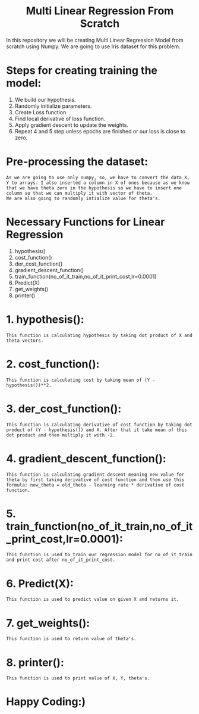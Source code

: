 <H1 align="center">Multi Linear Regression From Scratch</H1>

In this repository we will be creating Multi Linear Regression Model from scratch using Numpy. We are going to use Iris dataset for this problem. 

# Steps for creating training the model:
1.  We build our hypothesis.
2.  Randomly initialize parameters.
3.  Create Loss function
4.  Find local derivative of loss function.
5.  Apply gradient descent to update the weights.
6.  Repeat 4 and 5 step unless epochs are finished or our loss is close to zero.

# Pre-processing the dataset:
    As we are going to use only numpy, so, we have to convert the data X, Y to arrays. I also inserted a column in X of ones because as we know that we have theta zero in the hypothesis so we have to insert one column so that we can multiply it with vector of theta.
    We are also going to randomly intialize value for theta's.

# Necessary Functions for Linear Regression
1. hypothesis()
2. cost_function()
3. der_cost_function()
4. gradient_descent_function()
5. train_function(no_of_it_train,no_of_it_print_cost,lr=0.0001)
6. Predict(X)
7. get_weights()
8. printer()

# 1. hypothesis():
    This function is calculating hypothesis by taking dot product of X and theta vectors.
# 2. cost_function():
    This function is calculating cost by taking mean of (Y - hypothesis())**2.
# 3. der_cost_function():
    This function is calculating derivative of cost function by taking dot product of (Y - hypothesis()) and X. After that it take mean of this dot product and then multiply it with -2.
# 4. gradient_descent_function():
    This function is calculating gradient descent meaning new value for theta by first taking derivative of cost function and then use this formula: new_theta = old_theta - learning rate * derivative of cost function.
# 5. train_function(no_of_it_train,no_of_it_print_cost,lr=0.0001):
    This function is used to train our regression model for no_of_it_train and print cost after no_of_it_print_cost. 
# 6.  Predict(X):
    This function is used to predict value on given X and returns it. 
# 7. get_weights():
    This function is used to return value of theta's.
# 8. printer():
    This function is used to print value of X, Y, theta's.


# Happy Coding:)

